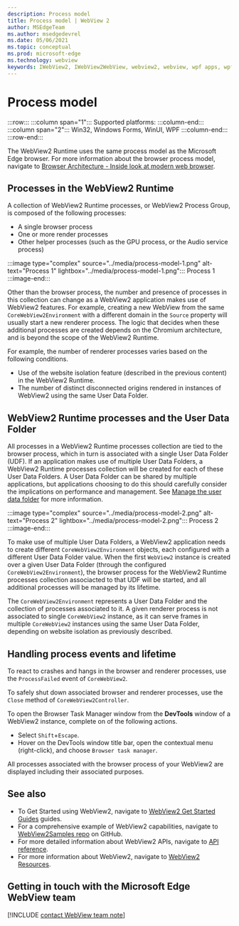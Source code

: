 ```yaml
---
description: Process model
title: Process model | WebView 2
author: MSEdgeTeam
ms.author: msedgedevrel
ms.date: 05/06/2021
ms.topic: conceptual
ms.prod: microsoft-edge
ms.technology: webview
keywords: IWebView2, IWebView2WebView, webview2, webview, wpf apps, wpf, edge, ICoreWebView2, ICoreWebView2Host, browser control, edge html
---
```

# Process model  

:::row:::
   :::column span="1":::
      Supported platforms:
   :::column-end:::
   :::column span="2":::
      Win32, Windows Forms, WinUI, WPF
   :::column-end:::
:::row-end:::  

The WebView2 Runtime uses the same process model as the Microsoft Edge browser.  For more information about the browser process model, navigate to [Browser Architecture - Inside look at modern web browser][GoogleDeveloperWebUpdates201809InsideBrowserPart1BrowserArchitecture].  


## Processes in the WebView2 Runtime
A collection of WebView2 Runtime processes, or WebView2 Process Group, is composed of the following processes:
*   A single browser process
*   One or more render processes
*   Other helper processes (such as the GPU process, or the Audio service process)

:::image type="complex" source="../media/process-model-1.png" alt-text="Process 1" lightbox="../media/process-model-1.png":::
   Process 1  
:::image-end:::    

Other than the browser process, the number and presence of processes in this collection can change as a WebView2 application makes use of WebView2 features. For example, creating a new WebView from the same `CoreWebView2Environment` with a different domain in the `Source` property will usually start a new renderer process. The logic that decides when these additional processes are created depends on the Chromium architecture, and is beyond the scope of the WebView2 Runtime.

For example, the number of renderer processes varies based on the following conditions.  

<!-- TODO:  which previous content?  -->  
*   Use of the website isolation feature (described in the previous content) in the WebView2 Runtime.  
*   The number of distinct disconnected origins rendered in instances of WebView2 using the same User Data Folder.  


## WebView2 Runtime processes and the User Data Folder
All processes in a WebView2 Runtime processes collection are tied to the browser process, which in turn is associated with a single User Data Folder (UDF).  If an application makes use of multiple User Data Folders, a WebView2 Runtime processes collection will be created for each of these User Data Folders. A User Data Folder can be shared by multiple applications, but applications choosing to do this should carefully consider the implications on performance and management. See [Manage the user data folder][WebView2ManageUDF] for more information.

:::image type="complex" source="../media/process-model-2.png" alt-text="Process 2" lightbox="../media/process-model-2.png":::
   Process 2  
:::image-end:::    

To make use of multiple User Data Folders, a WebView2 application needs to create different `CoreWebView2Environment` objects, each configured with a different User Data Folder value. When the first `WebView2` instance is created over a given User Data Folder (through the configured `CoreWebView2Environment`), the browser process for the WebView2 Runtime processes collection associacted to that UDF will be started, and all additional processes will be managed by its lifetime.

<!-- TODO: update with profile info -->
The `CoreWebView2Environment` represents a User Data Folder and the collection of processes associated to it.  A given renderer process is not associated to single `CoreWebView2` instance, as it can serve frames in multiple `CoreWebView2` instances using the same User Data Folder, depending on website isolation as previously described.  


## Handling process events and lifetime
To react to crashes and hangs in the browser and renderer processes, use the `ProcessFailed` event of `CoreWebView2`.  

To safely shut down associated browser and renderer processes, use the `Close` method of `CoreWebView2Controller`.  

To open the Browser Task Manager window from the **DevTools** window of a WebView2 instance, complete on of the following actions.  

*   Select `Shift`+`Escape`.  
*   Hover on the DevTools window title bar, open the contextual menu \(right-click\), and choose `Browser task manager`.  
    
All processes associated with the browser process of your WebView2 are displayed including their associated purposes.  

## See also  

*   To Get Started using WebView2, navigate to [WebView2 Get Started Guides][Webview2IndexGetStarted] guides.  
*   For a comprehensive example of WebView2 capabilities, navigate to [WebView2Samples repo][GithubMicrosoftedgeWebview2samples] on GitHub.  
*   For more detailed information about WebView2 APIs, navigate to [API reference][DotnetApiMicrosoftWebWebview2WpfWebview2].  
*   For more information about WebView2, navigate to [WebView2 Resources][Webview2IndexNextSteps].  
    
## Getting in touch with the Microsoft Edge WebView team  

[!INCLUDE [contact WebView team note](../includes/contact-webview-team-note.md)]  

<!-- links -->  

[Webview2IndexGetStarted]: ../index.md#get-started "Get started - Introduction to Microsoft Edge WebView2 | Microsoft Docs"  
[Webview2IndexNextSteps]: ../index.md#next-steps "Next steps - Introduction to Microsoft Edge WebView2 | Microsoft Docs"  
[WebView2ManageUDF]: ./user-data-folder.md "Manage the user data folder | Microsoft Docs"

[DotnetApiMicrosoftWebWebview2WpfWebview2]: /dotnet/api/microsoft.web.webview2.wpf.webview2 "WebView2 Class | Microsoft Docs"  

[GithubMicrosoftedgeWebview2samples]: https://github.com/MicrosoftEdge/WebView2Samples "WebView2 Samples - MicrosoftEdge/WebView2Samples | GitHub"  

[GoogleDeveloperWebUpdates201809InsideBrowserPart1BrowserArchitecture]: https://developers.google.com/web/updates/2018/09/inside-browser-part1#browser-architecture "Browser Architecture - Inside look at modern web browser (part 1)"  
